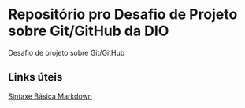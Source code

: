 # Repositório pro Desafio de Projeto sobre Git/GitHub da DIO
Desafio de projeto sobre Git/GitHub

## Links úteis
[Sintaxe Básica Markdown](https://www.markdownguide.org/)

